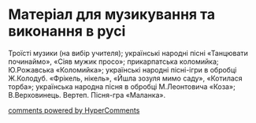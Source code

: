 <div id="hypercomments_widget" class="js-hypercomments-widget invisible"></div>

# Матеріал для музикування та виконання в русі

Троїсті музики (на вибір учителя);  українські народні пісні «Танцювати починаймо», «Сіяв мужик просо»; прикарпатська коломийка; Ю.Рожавська «Коломийка»; українські народні пісні-ігри в обробці Ж.Колодуб. «Фрікель, нікель», «Йшла зозуля мимо саду», «Котилася торба»; українська народна пісня в обробці М.Леонтовича «Коза»; В.Верховинець. Вертеп. Пісня-гра «Маланка».   

<div class="js-hypercomments-container">
    <a href="http://hypercomments.com" class="hc-link" title="comments widget">comments powered by HyperComments</a>
</div>